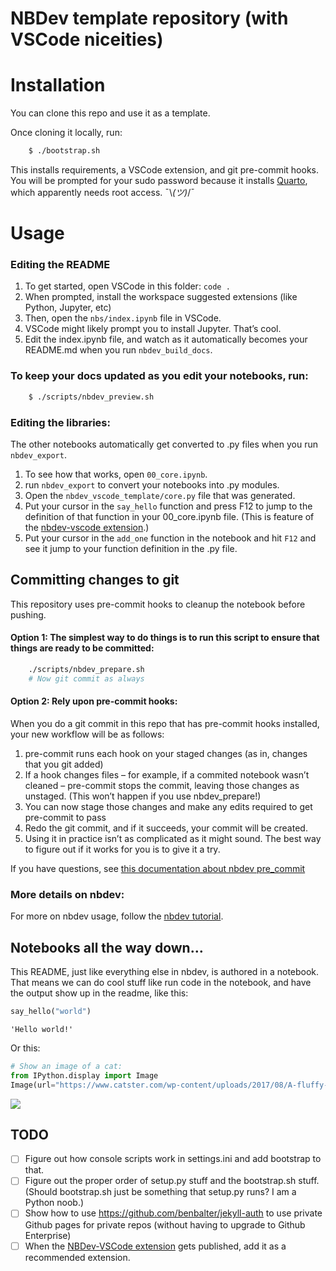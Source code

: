 NBDev template repository (with VSCode niceities)
================

<!-- WARNING: THIS FILE WAS AUTOGENERATED! DO NOT EDIT! -->

# Installation

You can clone this repo and use it as a template.

Once cloning it locally, run:

``` sh
    $ ./bootstrap.sh
```

This installs requirements, a VSCode extension, and git pre-commit
hooks. You will be prompted for your sudo password because it installs
[Quarto](https://quarto.org), which apparently needs root access.
¯\\*(ツ)*/¯

# Usage

### Editing the README

1.  To get started, open VSCode in this folder: `code .`
2.  When prompted, install the workspace suggested extensions (like
    Python, Jupyter, etc)
3.  Then, open the `nbs/index.ipynb` file in VSCode.
4.  VSCode might likely prompt you to install Jupyter. That’s cool.
5.  Edit the index.ipynb file, and watch as it automatically becomes
    your README.md when you run `nbdev_build_docs`.

### To keep your docs updated as you edit your notebooks, run:

``` sh
    $ ./scripts/nbdev_preview.sh
```

### Editing the libraries:

The other notebooks automatically get converted to .py files when you
run `nbdev_export`.

1.  To see how that works, open `00_core.ipynb`.
2.  run `nbdev_export` to convert your notebooks into .py modules.
3.  Open the `nbdev_vscode_template/core.py` file that was generated.
4.  Put your cursor in the `say_hello` function and press F12 to jump to
    the definition of that function in your 00_core.ipynb file. (This is
    feature of the [nbdev-vscode
    extension](https://github.com/fastai/nbdev-vscode).)
5.  Put your cursor in the `add_one` function in the notebook and hit
    `F12` and see it jump to your function definition in the .py file.

## Committing changes to git

This repository uses pre-commit hooks to cleanup the notebook before
pushing.

#### Option 1: The simplest way to do things is to run this script to ensure that things are ready to be committed:

``` sh
    ./scripts/nbdev_prepare.sh
    # Now git commit as always
```

#### Option 2: Rely upon pre-commit hooks:

When you do a git commit in this repo that has pre-commit hooks
installed, your new workflow will be as follows:

1.  pre-commit runs each hook on your staged changes (as in, changes
    that you git added)
2.  If a hook changes files – for example, if a commited notebook wasn’t
    cleaned – pre-commit stops the commit, leaving those changes as
    unstaged. (This won’t happen if you use nbdev_prepare!)
3.  You can now stage those changes and make any edits required to get
    pre-commit to pass
4.  Redo the git commit, and if it succeeds, your commit will be
    created.
5.  Using it in practice isn’t as complicated as it might sound. The
    best way to figure out if it works for you is to give it a try.

If you have questions, see [this documentation about nbdev
pre_commit](https://nbdev.fast.ai/tutorials/pre_commit.html)

### More details on nbdev:

For more on nbdev usage, follow the [nbdev
tutorial](https://nbdev.fast.ai/tutorials/tutorial.html).

## Notebooks all the way down…

This README, just like everything else in nbdev, is authored in a
notebook. That means we can do cool stuff like run code in the notebook,
and have the output show up in the readme, like this:

``` python
say_hello("world")
```

    'Hello world!'

Or this:

``` python
# Show an image of a cat:
from IPython.display import Image
Image(url="https://www.catster.com/wp-content/uploads/2017/08/A-fluffy-cat-looking-funny-surprised-or-concerned.jpg")
```

<img src="https://www.catster.com/wp-content/uploads/2017/08/A-fluffy-cat-looking-funny-surprised-or-concerned.jpg"/>

## TODO

- [ ] Figure out how console scripts work in settings.ini and add
  bootstrap to that.
- [ ] Figure out the proper order of setup.py stuff and the bootstrap.sh
  stuff. (Should bootstrap.sh just be something that setup.py runs? I am
  a Python noob.)
- [ ] Show how to use https://github.com/benbalter/jekyll-auth to use
  private Github pages for private repos (without having to upgrade to
  Github Enterprise)
- [ ] When the [NBDev-VSCode
  extension](https://github.com/fastai/nbdev-vscode) gets published, add
  it as a recommended extension.

